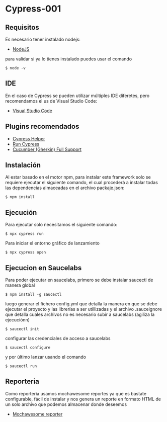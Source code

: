 # Cypress-001

## Requisitos

Es necesario tener instalado nodejs:

* [NodeJS](https://nodejs.org/en/download/)

para validar si ya lo tienes instalado puedes usar el comando 
```
$ node -v
```

## IDE

En el caso de Cypress se pueden utilizar múltiples IDE diferetes, pero recomendamos el us de Visual Studio Code:

* [Visual Studio Code](https://code.visualstudio.com/download)

## Plugins recomendados

* [Cypress Helper](https://marketplace.visualstudio.com/items?itemName=Shelex.vscode-cy-helper)
* [Run Cypress](https://marketplace.visualstudio.com/items?itemName=coreylight.run-cy)
* [Cucumber (Gherkin) Full Support](https://marketplace.visualstudio.com/items?itemName=alexkrechik.cucumberautocomplete)

## Instalación
Al estar basado en el motor npm, para instalar este framework solo se requiere ejecutar el siguiente comando, el cual procederá a instalar todas las dependencias almaceadas en el archivo packaje.json:
```
$ npm install
```

## Ejecución
Para ejecutar solo necesitamos el siguiente comando:
```
$ npx cypress run
```

Para iniciar el entorno gráfico de lanzamiento 
```
$ npx cypress open
```

## Ejecucion en Saucelabs
Para poder ejecutar en saucelabs, primero se debe instalar saucectl de manera global
```
$ npm install -g saucectl
```
luego generar el fichero config.yml que detalla la manera en que se debe ejecutar el proyecto y las librerías a ser utillizadas y el archivo .sauceignore que detalla cuales archivos no es necesario subir a saucelabs (agiliza la ejecuciónn)
```
$ saucectl init
```

configurar las credenciales de acceso a saucelabs
```
$ saucectl configure
```

y por último lanzar usando el comando
```
$ saucectl run
```

## Reporteria
Como reporteria usamos mochawesome reportes ya que es bastate configurable, fácil de instalar y nos genera un reporte en formato HTML de un solo archivo que podemos almacenar donde deseemos

* [Mochawesome reporter](https://www.npmjs.com/package/cypress-mochawesome-reporter)
